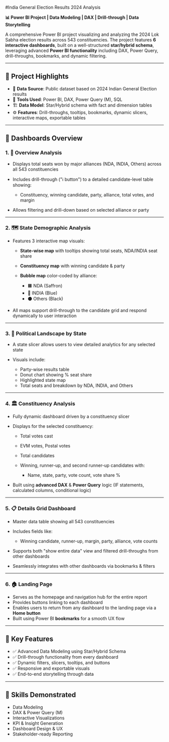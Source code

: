 #India General Election Results 2024 Analysis

**📊 Power BI Project | Data Modeling | DAX | Drill-through | Data Storytelling**

A comprehensive Power BI project visualizing and analyzing the 2024 Lok Sabha election results across 543 constituencies. The project features **6 interactive dashboards**, built on a well-structured **star/hybrid schema**, leveraging advanced **Power BI functionality** including DAX, Power Query, drill-throughs, bookmarks, and dynamic filtering.

---

## 📁 Project Highlights

* 🔗 **Data Source**: Public dataset based on 2024 Indian General Election results
* 🧠 **Tools Used**: Power BI, DAX, Power Query (M), SQL
* 🏗 **Data Model**: Star/Hybrid schema with fact and dimension tables
* ⚙️ **Features**: Drill-throughs, tooltips, bookmarks, dynamic slicers, interactive maps, exportable tables

---

## 📌 Dashboards Overview

### 1. 🧭 Overview Analysis

* Displays total seats won by major alliances (NDA, INDIA, Others) across all 543 constituencies
* Includes drill-through ("ℹ️ button") to a detailed candidate-level table showing:

  * Constituency, winning candidate, party, alliance, total votes, and margin
* Allows filtering and drill-down based on selected alliance or party

---

### 2. 🗺 State Demographic Analysis

* Features 3 interactive map visuals:

  * **State-wise map** with tooltips showing total seats, NDA/INDIA seat share
  * **Constituency map** with winning candidate & party
  * **Bubble map** color-coded by alliance:

    * 🟧 NDA (Saffron)
    * 🔵 INDIA (Blue)
    * ⚫ Others (Black)
* All maps support drill-through to the candidate grid and respond dynamically to user interaction

---

### 3. 🧩 Political Landscape by State

* A state slicer allows users to view detailed analytics for any selected state
* Visuals include:

  * Party-wise results table
  * Donut chart showing % seat share
  * Highlighted state map
  * Total seats and breakdown by NDA, INDIA, and Others

---

### 4. 🏛 Constituency Analysis

* Fully dynamic dashboard driven by a constituency slicer
* Displays for the selected constituency:

  * Total votes cast
  * EVM votes, Postal votes
  * Total candidates
  * Winning, runner-up, and second runner-up candidates with:

    * Name, state, party, vote count, vote share %
* Built using **advanced DAX** & **Power Query** logic (IF statements, calculated columns, conditional logic)

---

### 5. 📋 Details Grid Dashboard

* Master data table showing all 543 constituencies
* Includes fields like:

  * Winning candidate, runner-up, margin, party, alliance, vote counts
* Supports both "show entire data" view and filtered drill-throughs from other dashboards
* Seamlessly integrates with other dashboards via bookmarks & filters

---

### 6. 🏠 Landing Page

* Serves as the homepage and navigation hub for the entire report
* Provides buttons linking to each dashboard
* Enables users to return from any dashboard to the landing page via a **Home button**
* Built using Power BI **bookmarks** for a smooth UX flow

---

## 🎯 Key Features

* ✅ Advanced Data Modeling using Star/Hybrid Schema
* ✅ Drill-through functionality from every dashboard
* ✅ Dynamic filters, slicers, tooltips, and buttons
* ✅ Responsive and exportable visuals
* ✅ End-to-end storytelling through data

---

## 📌 Skills Demonstrated

* Data Modeling
* DAX & Power Query (M)
* Interactive Visualizations
* KPI & Insight Generation
* Dashboard Design & UX
* Stakeholder-ready Reporting
